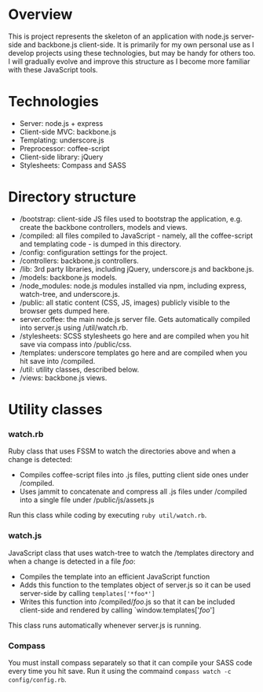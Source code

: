 # Overview

This is project represents the skeleton of an application with node.js server-side and backbone.js client-side. It is primarily for my own personal use as I develop projects using these technologies, but may be handy for others too. I will gradually evolve and improve this structure as I become more familiar with these JavaScript tools.

# Technologies

* Server: node.js + express
* Client-side MVC: backbone.js
* Templating: underscore.js
* Preprocessor: coffee-script
* Client-side library: jQuery
* Stylesheets: Compass and SASS

# Directory structure

* /bootstrap: client-side JS files used to bootstrap the application, e.g. create the backbone controllers, models and views.
* /compiled: all files compiled to JavaScript - namely, all the coffee-script and templating code - is dumped in this directory.
* /config: configuration settings for the project. 
* /controllers: backbone.js controllers.
* /lib: 3rd party libraries, including jQuery, underscore.js and backbone.js.
* /models: backbone.js models.
* /node_modules: node.js modules installed via npm, including express, watch-tree, and underscore.js.
* /public: all static content (CSS, JS, images) publicly visible to the browser gets dumped here. 
* server.coffee: the main node.js server file. Gets automatically compiled into server.js using /util/watch.rb.
* /stylesheets: SCSS stylesheets go here and are compiled when you hit save via compass into /public/css.
* /templates: underscore templates go here and are compiled when you hit save into /compiled.
* /util: utility classes, described below.
* /views: backbone.js views.

# Utility classes

### watch.rb 

Ruby class that uses FSSM to watch the directories above and when a change is detected:

* Compiles coffee-script files into .js files, putting client side ones under /compiled.
* Uses jammit to concatenate and compress all .js files under /compiled into a single file under /public/js/assets.js

Run this class while coding by executing `ruby util/watch.rb`.

### watch.js

JavaScript class that uses watch-tree to watch the /templates directory and when a change is detected in a file *foo*:

* Compiles the template into an efficient JavaScript function
* Adds this function to the templates object of server.js so it can be used server-side by calling `templates['*foo*']`
* Writes this function into /compiled/*foo*.js so that it can be included client-side and rendered by calling `window.templates['*foo*'] 

This class runs automatically whenever server.js is running.

### Compass

You must install compass separately so that it can compile your SASS code every time you hit save. Run it using the commaind `compass watch -c config/config.rb`. 
